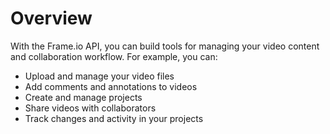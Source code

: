 # Overview

With the Frame.io API, you can build tools for managing your video content and collaboration workflow. For example, you can:

- Upload and manage your video files
- Add comments and annotations to videos
- Create and manage projects
- Share videos with collaborators
- Track changes and activity in your projects
